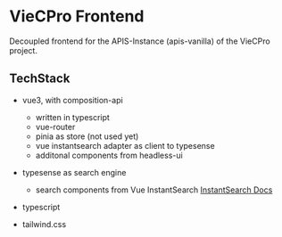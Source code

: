 # VieCPro Frontend

Decoupled frontend for the APIS-Instance (apis-vanilla) of the VieCPro project.

## TechStack

- vue3, with composition-api

  - written in typescript
  - vue-router
  - pinia as store (not used yet)
  - vue instantsearch adapter as client to typesense
  - additonal components from headless-ui
- typesense as search engine

  - search components from Vue InstantSearch [InstantSearch Docs](https://www.algolia.com/doc/guides/building-search-ui/what-is-instantsearch/vue/)
- typescript
- tailwind.css
